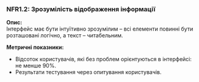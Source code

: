 ### NFR1.2: Зрозумілість відображення інформації

**Опис:**  
Інтерфейс має бути інтуїтивно зрозумілим – всі елементи повинні бути розташовані логічно, а текст – читабельним.

**Метричні показники:**  
- Відсоток користувачів, які без проблем орієнтуються в інтерфейсі: не менше 90%.
- Результати тестування через опитування користувачів.
